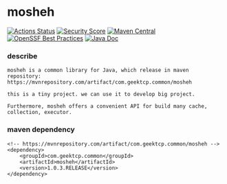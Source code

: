 mosheh
==========
[![Actions Status](https://github.com/geektcp/mosheh/actions/workflows/maven.yml/badge.svg)](https://github.com/geektcp/mosheh/actions)
[![Security Score](https://snyk.io/test/github/geektcp/mosheh/badge.svg)](https://snyk.io/test/github/geektcp/mosheh)
[![Maven Central](https://maven-badges.herokuapp.com/maven-central/com.geektcp.common/mosheh/badge.svg#)](https://mvnrepository.com/artifact/com.geektcp.common/mosheh)
[![OpenSSF Best Practices](https://bestpractices.coreinfrastructure.org/projects/7038/badge)](https://bestpractices.coreinfrastructure.org/projects/7038)
[![Java Doc](https://img.shields.io/badge/javadoc-6.0.5-brightgreen.svg)](https://javadoc.io/doc/com.geektcp.common/mosheh/latest/index.html)

### describe
```
mosheh is a common library for Java, which release in maven repository:
https://mvnrepository.com/artifact/com.geektcp.common/mosheh

this is a tiny project. we can use it to develop big project.

Furthermore, mosheh offers a convenient API for build many cache, collection, executor.
```

### maven dependency
```
<!-- https://mvnrepository.com/artifact/com.geektcp.common/mosheh -->
<dependency>
    <groupId>com.geektcp.common</groupId>
    <artifactId>mosheh</artifactId>
    <version>1.0.3.RELEASE</version>
</dependency>
```





